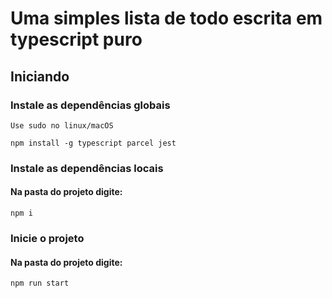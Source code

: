 # Uma simples lista de todo escrita em typescript puro

## Iniciando

### Instale as dependências globais
`Use sudo no linux/macOS`

```
npm install -g typescript parcel jest
```

### Instale as dependências locais

#### Na pasta do projeto digite:

```
npm i
```

### Inicie o projeto


#### Na pasta do projeto digite:

```
npm run start
```

